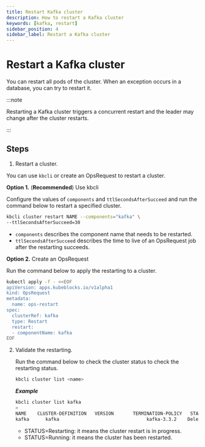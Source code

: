 ```yaml
---
title: Restart Kafka cluster
description: How to restart a Kafka cluster
keywords: [kafka, restart]
sidebar_position: 4
sidebar_label: Restart a Kafka cluster
---
```



# Restart a Kafka cluster

You can restart all pods of the cluster. When an exception occurs in a database, you can try to restart it.

:::note

Restarting a Kafka cluster triggers a concurrent restart and the leader may change after the cluster restarts.

:::

## Steps

1. Restart a cluster.

  You can use `kbcli` or create an OpsRequest to restart a cluster.
  
   **Option 1.** (**Recommended**) Use kbcli

   Configure the values of `components` and `ttlSecondsAfterSucceed` and run the command below to restart a specified cluster.

   ```bash
   kbcli cluster restart NAME --components="kafka" \
   --ttlSecondsAfterSucceed=30
   ```

   - `components` describes the component name that needs to be restarted.
   - `ttlSecondsAfterSucceed` describes the time to live of an OpsRequest job after the restarting succeeds.

   **Option 2.** Create an OpsRequest

   Run the command below to apply the restarting to a cluster.

   ```bash
   kubectl apply -f - <<EOF
   apiVersion: apps.kubeblocks.io/v1alpha1
   kind: OpsRequest
   metadata:
     name: ops-restart
   spec:
     clusterRef: kafka
     type: Restart 
     restart:
     - componentName: kafka
   EOF
   ```

2. Validate the restarting.

   Run the command below to check the cluster status to check the restarting status.

   ```bash
   kbcli cluster list <name>
   ```

   ***Example***

   ```bash
   kbcli cluster list kafka
   >
   NAME    CLUSTER-DEFINITION   VERSION       TERMINATION-POLICY   STATUS     AGE
   kafka      kafka                                kafka-3.3.2    Delete                               Running    19m
   ```

   * STATUS=Restarting: it means the cluster restart is in progress.
   * STATUS=Running: it means the cluster has been restarted.

